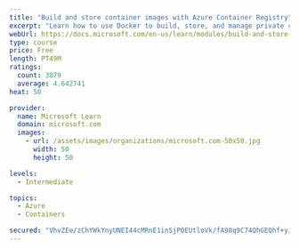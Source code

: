 ```yaml
---
title: "Build and store container images with Azure Container Registry"
excerpt: "Learn how to use Docker to build, store, and manage private container images with the Azure Container Registry."
webUrl: https://docs.microsoft.com/en-us/learn/modules/build-and-store-container-images/
type: course
price: Free
length: PT49M
ratings:
  count: 3079
  average: 4.642741
heat: 50

provider:
  name: Microsoft Learn
  domain: microsoft.com
  images:
    - url: /assets/images/organizations/microsoft.com-50x50.jpg
      width: 50
      height: 50

levels:
  - Intermediate

topics:
  - Azure
  - Containers

secured: "VhvZEe/zChYWkYnyUNEI44cMRnE1inSjP0EUtloVk/fA98q9C74QhGEQhf+yJ7nLWvXFmtu/7WDjE4BwwduxmtQc42/n1Gg3hBZn+TBKE8Jc0txw4xVeJg+UM+yOZd1caZHYJ0U0agyN879TAiwkBz9irkgAN3kkvlhg4yc/GMcELGElP1AdmjN9BFyM4i4WqLwzyMWlkAR8lvRl0CzzcRDWY27e1ivbX0PKhnYYEa4bLC58YiMv7kdrk0dizMZfDq9kzZjYYQItJ/EBwPkYQF/jf4V6MR7pdZGGB7Rl1JvTuGjMmCfUHXvv3WUXO7nJtfZJnOeWRy54Go5IMH7EJ8jeEtuzke/mEL33k9UDmGeOdwDdq6A2aIyNatBMSzMLcX7dcRZGiOGLbkhRHSeT9EgnuWYNrSmVb86ilYboNZU=;3sTD74SMRTzXBg3qoDI1Jg=="
---
```


